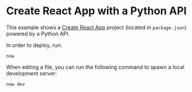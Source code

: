 # Create React App with a Python API

This example shows a [Create React App](https://facebook.github.io/create-react-app/) project (located in `package.json`) powered by a Python API.

In order to deploy, run:

```
now
```

When editing a file, you can run the following command to spawn a local development server:

```
now dev
```
